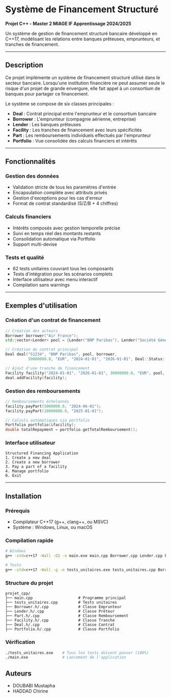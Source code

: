 # Système de Financement Structuré

**Projet C++ - Master 2 MIAGE IF Apprentissage 2024/2025**

Un système de gestion de financement structuré bancaire développé en C++17, modélisant les relations entre banques prêteuses, emprunteurs, et tranches de financement.

---

## Description

Ce projet implémente un système de financement structuré utilisé dans le secteur bancaire. Lorsqu'une institution financière ne peut assumer seule le risque d'un projet de grande envergure, elle fait appel à un consortium de banques pour partager ce financement.

Le système se compose de six classes principales :
- **Deal** : Contrat principal entre l'emprunteur et le consortium bancaire
- **Borrower** : L'emprunteur (compagnie aérienne, entreprise)
- **Lender** : Les banques prêteuses 
- **Facility** : Les tranches de financement avec leurs spécificités
- **Part** : Les remboursements individuels effectués par l'emprunteur
- **Portfolio** : Vue consolidée des calculs financiers et intérêts

---

## Fonctionnalités

### Gestion des données
- Validation stricte de tous les paramètres d'entrée
- Encapsulation complète avec attributs privés
- Gestion d'exceptions pour les cas d'erreur
- Format de contrat standardisé (S/Z/B + 4 chiffres)

### Calculs financiers
- Intérêts composés avec gestion temporelle précise
- Suivi en temps réel des montants restants
- Consolidation automatique via Portfolio
- Support multi-devise

### Tests et qualité
- 62 tests unitaires couvrant tous les composants
- Tests d'intégration pour les scénarios complets
- Interface utilisateur avec menu interactif
- Compilation sans warnings

---

## Exemples d'utilisation

### Création d'un contrat de financement
```cpp
// Création des acteurs
Borrower borrower("Air France");
std::vector<Lender> pool = {Lender("BNP Paribas"), Lender("Société Générale")};

// Création du contrat principal
Deal deal("S1234", "BNP Paribas", pool, borrower, 
          50000000.0, "EUR", "2024-01-01", "2026-01-01", Deal::Status::CLOSED);

// Ajout d'une tranche de financement
Facility facility("2024-01-01", "2026-01-01", 30000000.0, "EUR", pool, 0.035);
deal.addFacility(facility);
```

### Gestion des remboursements
```cpp
// Remboursements échelonnés
facility.payPart(5000000.0, "2024-06-01");
facility.payPart(10000000.0, "2025-01-01");

// Calculs automatiques via portfolio
Portfolio portfolio(&facility);
double totalRepayment = portfolio.getTotalRemboursement();
```

### Interface utilisateur
```
Structured Financing Application
1. Create a new deal
2. Create a new borrower
3. Pay a part of a facility
4. Manage portfolio
0. Exit
```

---

## Installation

### Prérequis
- Compilateur C++17 (g++, clang++, ou MSVC)
- Système : Windows, Linux, ou macOS

### Compilation rapide
```bash
# Windows
g++ -std=c++17 -Wall -O2 -o main.exe main.cpp Borrower.cpp Lender.cpp Part.cpp Facility.cpp Deal.cpp Portfolio.cpp

# Tests
g++ -std=c++17 -Wall -g -o tests_unitaires.exe tests_unitaires.cpp Borrower.cpp Lender.cpp Part.cpp Facility.cpp Deal.cpp Portfolio.cpp
```

### Structure du projet
```
projet_cpp/
├── main.cpp                    # Programme principal
├── tests_unitaires.cpp         # Tests unitaires
├── Borrower.h/.cpp             # Classe Emprunteur
├── Lender.h/.cpp               # Classe Prêteur
├── Part.h/.cpp                 # Classe Remboursement
├── Facility.h/.cpp             # Classe Tranche
├── Deal.h/.cpp                 # Classe Contrat
├── Portfolio.h/.cpp            # Classe Portfolio
```

### Vérification
```bash
./tests_unitaires.exe    # Tous les tests doivent passer (100%)
./main.exe               # Lancement de l'application
```

## Auteurs

- DOUBABI Mustapha
- HADDAD Chirine
